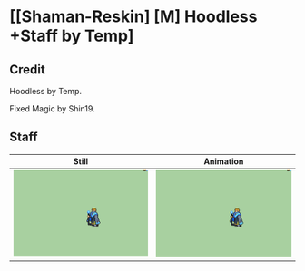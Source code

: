 # [\[Shaman-Reskin\] \[M\] Hoodless +Staff by Temp]

## Credit

Hoodless by Temp.

Fixed Magic by Shin19.

## Staff

| Still | Animation |
| :---: | :-------: |
| ![Staff still](./Staff_000.png) | ![Staff animation](./Staff.gif) |
